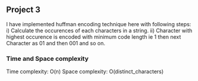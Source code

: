 ## Project 3
I have implemented huffman encoding technique here with following steps:
i) Calculate the occurences of each characters in a string. ii) Character with highest occurence is encoded with minimum code length ie 1 then next Character as 01 and then 001 and so on.

### Time and Space complexity
Time complexity: O(n) Space complexity: O(distinct_characters)